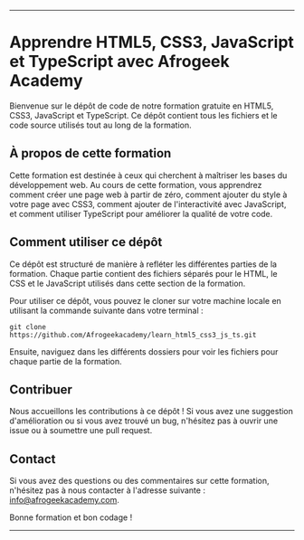 
---
# Apprendre HTML5, CSS3, JavaScript et TypeScript avec Afrogeek Academy

Bienvenue sur le dépôt de code de notre formation gratuite en HTML5, CSS3, JavaScript et TypeScript. Ce dépôt contient tous les fichiers et le code source utilisés tout au long de la formation. 

## À propos de cette formation

Cette formation est destinée à ceux qui cherchent à maîtriser les bases du développement web. Au cours de cette formation, vous apprendrez comment créer une page web à partir de zéro, comment ajouter du style à votre page avec CSS3, comment ajouter de l'interactivité avec JavaScript, et comment utiliser TypeScript pour améliorer la qualité de votre code.

## Comment utiliser ce dépôt

Ce dépôt est structuré de manière à refléter les différentes parties de la formation. Chaque partie contient des fichiers séparés pour le HTML, le CSS et le JavaScript utilisés dans cette section de la formation.

Pour utiliser ce dépôt, vous pouvez le cloner sur votre machine locale en utilisant la commande suivante dans votre terminal :

```
git clone https://github.com/Afrogeekacademy/learn_html5_css3_js_ts.git
```

Ensuite, naviguez dans les différents dossiers pour voir les fichiers pour chaque partie de la formation.

## Contribuer

Nous accueillons les contributions à ce dépôt ! Si vous avez une suggestion d'amélioration ou si vous avez trouvé un bug, n'hésitez pas à ouvrir une issue ou à soumettre une pull request.


## Contact

Si vous avez des questions ou des commentaires sur cette formation, n'hésitez pas à nous contacter à l'adresse suivante : info@afrogeekacademy.com.

Bonne formation et bon codage !

---
